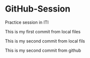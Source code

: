 # GitHub-Session
Practice session in ITI


This is my first commit from local files

This is my second commit from local fils

This is my second commit from github

